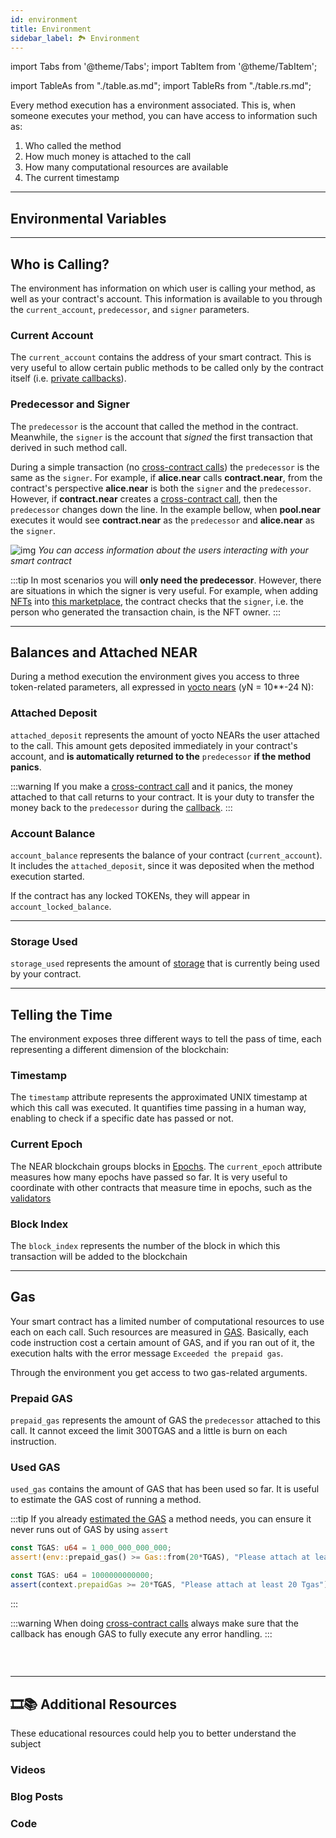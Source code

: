 ```yaml
---
id: environment
title: Environment
sidebar_label: 🏞️ Environment
---
```


import Tabs from '@theme/Tabs';
import TabItem from '@theme/TabItem';

import TableAs from "./table.as.md";
import TableRs from "./table.rs.md";

Every method execution has a environment associated. This is, when someone executes your method, you can have access to information such as:

1. Who called the method
2. How much money is attached to the call
3. How many computational resources are available
4. The current timestamp

---

## Environmental Variables

<Tabs className="language-tabs">
  <TabItem value="rs" label="🦀 Rust">
    <TableRs></TableRs>
  </TabItem>
  <TabItem value="as" label="🚀 Assemblyscript">
    <TableAs></TableAs>
  </TabItem>
</Tabs>

---
## Who is Calling?

The environment has information on which user is calling your method, as well as your contract's account. This information is available to you through the `current_account`, `predecessor`, and `signer` parameters.

### Current Account

The `current_account` contains the address of your smart contract. This is very useful to allow certain public methods to be called only by the contract itself (i.e. [private callbacks](broken)).

### Predecessor and Signer

The `predecessor` is the account that called the method in the contract. Meanwhile, the `signer` is the account that _signed_ the first transaction that derived in such method call.

During a simple transaction (no [cross-contract calls](broken)) the `predecessor` is the same as the `signer`. For example, if **alice.near** calls **contract.near**, from the contract's perspective **alice.near** is both the `signer` and the `predecessor`. However, if **contract.near** creates a [cross-contract call](broken), then the `predecessor` changes down the line. In the example bellow, when **pool.near** executes it would see **contract.near** as the `predecessor` and **alice.near** as the `signer`.

![img](https://miro.medium.com/max/1400/1*LquSNOoRyXpITQF9ugsDpQ.png)
_You can access information about the users interacting with your smart contract_

:::tip
In most scenarios you will **only need the predecessor**. However, there are situations in which the signer is very useful. For example, when adding [NFTs](broken) into [this marketplace](https://github.com/near-examples/nft-market/blob/main/contracts/market-simple/src/nft_callbacks.rs#L37), the contract checks that the `signer`, i.e. the person who generated the transaction chain, is the NFT owner.
:::

---

## Balances and Attached NEAR

During a method execution the environment gives you access to three token-related parameters, all expressed in [yocto nears](broken) (yN = 10\*\*-24 N):

### Attached Deposit

`attached_deposit` represents the amount of yocto NEARs the user attached to the call. This amount gets deposited immediately in your contract's account, and **is automatically returned to the** `predecessor` **if the method panics**.

:::warning
If you make a [cross-contract call](broken) and it panics, the money attached to that call returns to your contract. It is your duty to transfer the money back to the `predecessor` during the [callback](broken).
:::

### Account Balance

`account_balance` represents the balance of your contract (`current_account`). It includes the `attached_deposit`, since it was deposited when the method execution started.

If the contract has any locked TOKENs, they will appear in `account_locked_balance`.

---

### Storage Used

`storage_used` represents the amount of [storage](broken) that is currently being used by your contract.

---

## Telling the Time

The environment exposes three different ways to tell the pass of time, each representing a different dimension of the blockchain:

### Timestamp

The `timestamp` attribute represents the approximated UNIX timestamp at which this call was executed. It quantifies time passing in a human way, enabling to check if a specific date has passed or not.

### Current Epoch

The NEAR blockchain groups blocks in [Epochs](broken). The `current_epoch` attribute measures how many epochs have passed so far. It is very useful to coordinate with other contracts that measure time in epochs, such as the [validators](broken)

### Block Index

The `block_index` represents the number of the block in which this transaction will be added to the blockchain

---

## Gas

Your smart contract has a limited number of computational resources to use each on each call. Such resources are measured in [GAS](broken). Basically, each code instruction cost a certain amount of GAS, and if you ran out of it, the execution halts with the error message `Exceeded the prepaid gas`.

Through the environment you get access to two gas-related arguments.

### Prepaid GAS

`prepaid_gas` represents the amount of GAS the `predecessor` attached to this call. It cannot exceed the limit 300TGAS and a little is burn on each instruction.

### Used GAS

`used_gas` contains the amount of GAS that has been used so far. It is useful to estimate the GAS cost of running a method.

:::tip
If you already [estimated the GAS](broken) a method needs, you can ensure it never runs out of GAS by using `assert`


<Tabs className="language-tabs">
  <TabItem value="rs" label="🦀 Rust">

  ```rust
  const TGAS: u64 = 1_000_000_000_000;
  assert!(env::prepaid_gas() >= Gas::from(20*TGAS), "Please attach at least 20 TGAS");
  ```
  </TabItem>
  <TabItem value="as" label="🚀 Assemblyscript">

  ```ts
  const TGAS: u64 = 1000000000000;
  assert(context.prepaidGas >= 20*TGAS, "Please attach at least 20 Tgas");
  ```
  </TabItem>
</Tabs>

:::

:::warning
When doing [cross-contract calls](broken) always make sure that the callback has enough GAS to fully execute any error handling.
:::

### &nbsp;

---

## 🎞️📚 Additional Resources

These educational resources could help you to better understand the subject

### Videos

### Blog Posts

### Code
